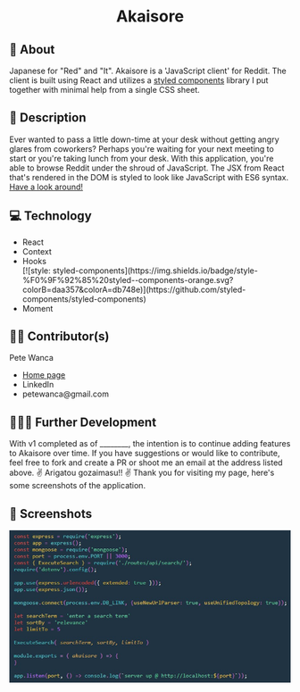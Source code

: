 <h1 align='center'>Akaisore</h1>

<h2>🧠 About</h2>
<p>Japanese for "Red" and "It". Akaisore is a 'JavaScript client' for Reddit. The client is built using React and utilizes a <a href='https://github.com/styled-components/styled-components'>styled components</a> library I put together with minimal help from a single CSS sheet.</p>

<h2>🍊 Description</h2>
<p>Ever wanted to pass a little down-time at your desk without getting angry glares from coworkers? Perhaps you're waiting for your next meeting to start or you're taking lunch from your desk. With this application, you're able to browse Reddit under the shroud of JavaScript. The JSX from React that's rendered in the DOM is styled to look like JavaScript with ES6 syntax. <a href='https://petewanca.github.io/akaisore' target='_blank'>Have a look around!</a></p>

<h2>💻 Technology</h2>
<ul>
    <li>React</li>
    <li>Context</li>
    <li>Hooks</li>
[![style: styled-components](https://img.shields.io/badge/style-%F0%9F%92%85%20styled--components-orange.svg?colorB=daa357&colorA=db748e)](https://github.com/styled-components/styled-components)
    <li>Moment</li>
</ul>

<h2>👷‍♂️ Contributor(s)</h2>

<p>Pete Wanca</p>
<ul>
    <li><a href='https://petewanca.github.io/' target='_blank'>Home page</a></li>
    <li><a https://www.linkedin.com/in/petewanca' target='_blank'>LinkedIn</a></li>
    <li>petewanca@gmail.com</li>
</ul>

<h2>👩🏽‍💻 Further Development</h2>
<p>With v1 completed as of ________, the intention is to continue adding features to Akaisore over time. If you have suggestions or would like to contribute, feel free to fork and create a PR or shoot me an email at the address listed above. ✌️ Arigatou gozaimasu!! ✌️ Thank you for visiting my page, here's some screenshots of the application.</p>

<h2>📸 Screenshots</h2>
<p></p>

![Home page sample](/assets/home.jpg)

